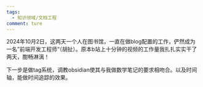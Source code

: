 ```yaml
---
tags:
  - 知识领域/文档工程
comment: ture
---
```


2024年10月2日，这两天一个人在图书馆，一直在做blog配置的工作，俨然成为一名”前端开发工程师“（胡扯）。原本b站上十分钟的视频的工作量我扎扎实实干了两天，酣畅淋漓！

下一步是做tag系统，调教obsidian使其与我做数学笔记的要求相吻合。以及时间轴，能做时间追踪的效果。